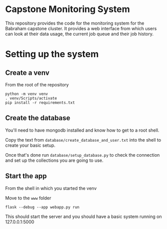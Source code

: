 Capstone Monitoring System
==========================

This repository provides the code for the monitoring system for the Babraham capstone cluster.  It provides a web interface from which users can look at their data usage, the current job queue and their job history.


Setting up the system
=====================

Create a venv
-------------

From the root of the repository

```
python -m venv venv
. venv/Scripts/activate
pip install -r requirements.txt
```

Create the database
-------------------

You'll need to have mongodb installed and know how to get to a root shell.

Copy the text from ```database/create_database_and_user.txt``` into the shell to create your basic setup.  

Once that's done run ```database/setup_database.py``` to check the connection and set up the collections you are going to use.


Start the app
-------------

From the shell in which you started the venv

Move to the ```www``` folder

```
flask --debug --app webapp.py run
```

This should start the server and you should have a basic system running on 127.0.0.1:5000

